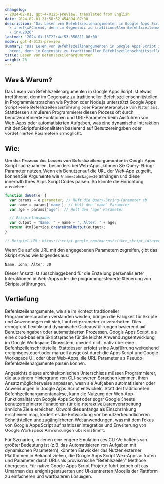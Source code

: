```yaml
---
changelog:
- 2024-02-01, gpt-4-0125-preview, translated from English
date: 2024-02-01 21:58:52.454894-07:00
description: "Das Lesen von Befehlszeilenargumenten in Google Apps Script ist etwas\
  \ irref\xFChrend, denn im Gegensatz zu traditionellen Befehlszeilenschnittstellen\
  \ in\u2026"
lastmod: '2024-03-13T22:44:53.350812-06:00'
model: gpt-4-0125-preview
summary: "Das Lesen von Befehlszeilenargumenten in Google Apps Script ist etwas irref\xFC\
  hrend, denn im Gegensatz zu traditionellen Befehlszeilenschnittstellen in\u2026"
title: Lesen von Befehlszeilenargumenten
weight: 23
---
```


## Was & Warum?

Das Lesen von Befehlszeilenargumenten in Google Apps Script ist etwas irreführend, denn im Gegensatz zu traditionellen Befehlszeilenschnittstellen in Programmiersprachen wie Python oder Node.js unterstützt Google Apps Script keine Befehlszeilenausführung oder Parameteranalyse von Natur aus. Stattdessen simulieren Programmierer diesen Prozess oft durch benutzerdefinierte Funktionen und URL-Parameter beim Ausführen von Web-Apps oder automatisierten Aufgaben, was eine dynamische Interaktion mit den Skriptfunktionalitäten basierend auf Benutzereingaben oder vordefinierten Parametern ermöglicht.

## Wie:

Um den Prozess des Lesens von Befehlszeilenargumenten in Google Apps Script nachzuahmen, besonders bei Web-Apps, können Sie Query-String-Parameter nutzen. Wenn ein Benutzer auf die URL der Web-App zugreift, können Sie Argumente wie `?name=John&age=30` anhängen und diese innerhalb Ihres Apps Script Codes parsen. So könnte die Einrichtung aussehen:

```javascript
function doGet(e) {
  var params = e.parameter; // Ruft die Query-String-Parameter ab
  var name = params['name']; // Holt den 'name' Parameter
  var age = params['age']; // Holt den 'age' Parameter

  // Beispielausgabe:
  var output = "Name: " + name + ", Alter: " + age;
  return HtmlService.createHtmlOutput(output);
}

// Beispiel-URL: https://script.google.com/macros/s/ihre_skript_id/exec?name=John&age=30
```

Wenn Sie auf die URL mit den angegebenen Parametern zugreifen, gibt das Skript etwas wie folgendes aus:

```
Name: John, Alter: 30
```

Dieser Ansatz ist ausschlaggebend für die Erstellung personalisierter Interaktionen in Web-Apps oder die programmgesteuerte Steuerung von Skriptausführungen.

## Vertiefung

Befehlszeilenargumente, wie sie im Kontext traditioneller Programmiersprachen verstanden werden, bringen die Fähigkeit für Skripte und Anwendungen mit sich, Laufzeitparameter zu verarbeiten. Dies ermöglicht flexible und dynamische Codeausführungen basierend auf Benutzereingaben oder automatisierten Prozessen. Google Apps Script, als eine cloud-basierte Skriptsprache für die leichte Anwendungsentwicklung im Google Workspace Ökosystem, operiert nicht nativ über eine Befehlszeilenschnittstelle. Stattdessen erfolgt seine Ausführung weitgehend ereignisgesteuert oder manuell ausgelöst durch die Apps Script und Google Workspace UI, oder über Web-Apps, die URL-Parameter als Pseudo-Befehlszeilenargumente parsen können.

Angesichts dieses architektonischen Unterschieds müssen Programmierer, die aus einem Hintergrund von CLI-schweren Sprachen kommen, ihren Ansatz möglicherweise anpassen, wenn sie Aufgaben automatisieren oder Anwendungen in Google Apps Script entwickeln. Statt der traditionellen Befehlszeilenargumentanalyse, kann die Nutzung der Web-App-Funktionalität von Google Apps Script oder sogar Google Sheets benutzerdefinierte Funktionen für die interaktive Datenverarbeitung ähnliche Ziele erreichen. Obwohl dies anfangs als Einschränkung erscheinen mag, fördert es die Entwicklung von benutzerfreundlicheren Schnittstellen und zugänglicheren Webanwendungen, was mit dem Fokus von Google Apps Script auf nahtloser Integration und Erweiterung von Google Workspace Anwendungen übereinstimmt.

Für Szenarien, in denen eine engere Emulation des CLI-Verhaltens von größter Bedeutung ist (z.B. das Automatisieren von Aufgaben mit dynamischen Parametern), könnten Entwickler das Nutzen externer Plattformen in Betracht ziehen, die Google Apps Script Web-Apps aufrufen und Parameter durch URLs als provisorische "Befehlszeilen" Methode übergeben. Für native Google Apps Script Projekte führt jedoch oft das Umarmen des ereignisgesteuerten und UI-zentrierten Modells der Plattform zu einfacheren und wartbareren Lösungen.
